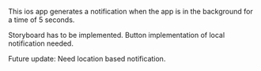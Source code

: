 This ios app generates a notification when the app is in the background for a time of 5 seconds.

Storyboard has to be implemented. Button implementation of local notification needed.

Future update: Need location based notification.
